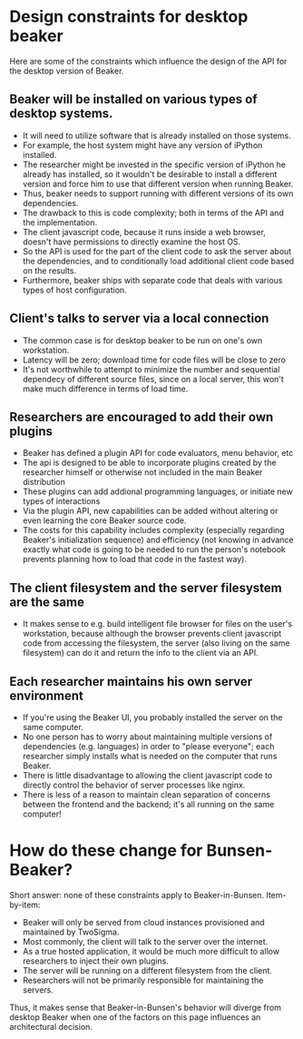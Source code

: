 # Design constraints for desktop beaker

Here are some of the constraints which influence the design of the API for
the desktop version of Beaker.

## Beaker will be installed on various types of desktop systems.

* It will need to utilize software that is already installed on those
systems.
* For example, the host system might have any version of iPython installed.
* The researcher might be invested in the specific version of iPython he
already has installed, so it wouldn't be desirable to install a different
version and force him to use that different version when running Beaker.
* Thus, beaker needs to support running with different versions of its own
dependencies.
* The drawback to this is code complexity; both in terms of the API and the
implementation.
* The client javascript code, because it runs inside a web browser, doesn't
  have permissions to directly examine the host OS.
* So the API is used for the part of the client code to ask the server about the
  dependencies, and to conditionally load additional client code based on
  the results.
* Furthermore, beaker ships with separate code that deals with various
types of host configuration.

## Client's talks to server via a local connection

* The common case is for desktop beaker to be run on one's own workstation.
* Latency will be zero; download time for code files will be close to zero
* It's not worthwhile to attempt to minimize the number and sequential dependecy
  of different source files, since on a local server, this won't make much
  difference in terms of load time.

## Researchers are encouraged to add their own plugins

* Beaker has defined a plugin API for code evaluators, menu behavior, etc
* The api is designed to be able to incorporate plugins created by the
  researcher himself or otherwise not included in the main Beaker distribution
* These plugins can add addional programming languages, or initiate new types of
interactions
* Via the plugin API, new capabilities can be added without altering or even
learning the core Beaker source code.
* The costs for this capability includes complexity (especially regarding
Beaker's initialization sequence)  and efficiency (not knowing in advance
exactly what code is going to be needed to run the person's notebook prevents
planning how to load that code in the fastest way).


## The client filesystem and the server filesystem are the same

* It makes sense to e.g. build intelligent file browser for files on the user's
  workstation, because although the browser prevents client javascript code from
  accessing the filesystem, the server (also living on the same filesystem) can
  do it and return the info to the client via an API.


## Each researcher maintains his own server environment

* If you're using the Beaker UI, you probably installed
  the server on the same computer.
* No one person has to worry about maintaining multiple versions of dependencies
  (e.g. languages) in order to "please everyone"; each researcher simply
  installs what is needed on the computer that runs Beaker.
* There is little disadvantage to allowing the client javascript code to
directly control the behavior of server processes like nginx.
* There is less of a reason to maintain clean separation of concerns between the
frontend and the backend; it's all running on the same computer!


# How do these change for Bunsen-Beaker?

Short answer:  none of these constraints apply to
Beaker-in-Bunsen. Item-by-item:

* Beaker will only be served from cloud instances provisioned and maintained by TwoSigma.
* Most commonly, the client will talk to the server over the internet.
* As a true hosted application, it would be much more difficult to allow researchers to inject their own plugins.
* The server will be running on a different filesystem from the client.
* Researchers will not be primarily responsible for maintaining the servers.

Thus, it makes sense that Beaker-in-Bunsen's behavior will diverge
from desktop Beaker when one of the factors on this page influences an architectural
decision.
